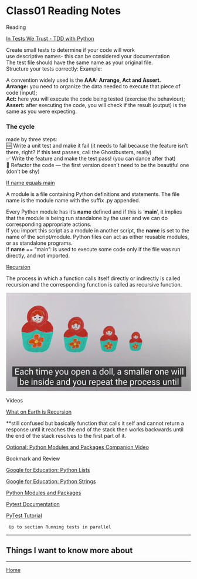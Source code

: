 # Class01 Reading Notes

Reading

[In Tests We Trust - TDD with Python](https://code.likeagirl.io/in-tests-we-trust-tdd-with-python-af69f47e6932)

Create small tests to determine if your code will work   
use descriptive names- this can be considered your documentation   
The test file should have the same name as your original file.   
Structure your tests correctly: Example:

A convention widely used is the **AAA: Arrange, Act and Assert.**   
**Arrange:** you need to organize the data needed to execute that piece of code (input);   
**Act:** here you will execute the code being tested (exercise the behaviour);   
**Assert:** after executing the code, you will check if the result (output) is the same as you were expecting.   

### The cycle
made by three steps:   
🆘 Write a unit test and make it fail (it needs to fail because the feature isn’t there, right? If this test passes, call the Ghostbusters, really)   
✅ Write the feature and make the test pass! (you can dance after that)   
🔵 Refactor the code — the first version doesn’t need to be the beautiful one (don’t be shy)   

[If name equals main](https://www.geeksforgeeks.org/what-does-the-if-__name__-__main__-do/)

A module is a file containing Python definitions and statements. The file name is the module name with the suffix .py appended. 

Every Python module has it’s __name__ defined and if this is ‘__main__’, it implies that the module is being run standalone by the user and we can do corresponding appropriate actions.   
If you import this script as a module in another script, the __name__ is set to the name of the script/module.
Python files can act as either reusable modules, or as standalone programs.   
if __name__ == “main”: is used to execute some code only if the file was run directly, and not imported.


[Recursion](https://www.geeksforgeeks.org/recursion/)

The process in which a function calls itself directly or indirectly is called recursion and the corresponding function is called as recursive function.   

<a href="https://youtu.be/YZcO_jRhvxs"><img src="./img/2022-04-19_18-03-41.png"></a>

Videos

[What on Earth is Recursion](https://www.youtube.com/watch?v=Mv9NEXX1VHc)

**still confused but basically function that calls it self and cannot return a response until it reaches the end of the stack then works backwards until the end of the stack resolves to the first part of it.

[Optional: Python Modules and Packages Companion Video](https://realpython.com/courses/python-modules-packages/)

Bookmark and Review

[Google for Education: Python Lists](https://developers.google.com/edu/python/lists)

[Google for Education: Python Strings](https://developers.google.com/edu/python/strings)

[Python Modules and Packages](https://realpython.com/python-modules-packages/)

[Pytest Documentation](https://docs.pytest.org/en/latest/)

[PyTest Tutorial](https://www.guru99.com/pytest-tutorial.html)  

     Up to section Running tests in parallel


----

## Things I want to know more about

----
[Home](https://github.com/MISalz/401_Reading_Notes/blob/main/README.md)